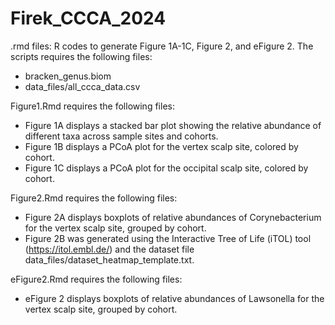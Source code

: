 # Firek_CCCA_2024

.rmd files: R codes to generate Figure 1A-1C, Figure 2, and eFigure 2. The scripts requires the following files:
* bracken_genus.biom
* data_files/all_ccca_data.csv

Figure1.Rmd requires the following files:
* Figure 1A displays a stacked bar plot showing the relative abundance of different taxa across sample sites and cohorts.
* Figure 1B displays a PCoA plot for the vertex scalp site, colored by cohort.
* Figure 1C displays a PCoA plot for the occipital scalp site, colored by cohort.

Figure2.Rmd requires the following files:
* Figure 2A displays boxplots of relative abundances of Corynebacterium for the vertex scalp site, grouped by cohort.
* Figure 2B was generated using the Interactive Tree of Life (iTOL) tool (https://itol.embl.de/) and the dataset file data_files/dataset_heatmap_template.txt.

eFigure2.Rmd requires the following files:
* eFigure 2 displays boxplots of relative abundances of Lawsonella for the vertex scalp site, grouped by cohort.
